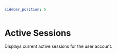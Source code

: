 ```yaml
---
sidebar_position: 5
---
```


# Active Sessions

Displays current active sessions for the user account.
